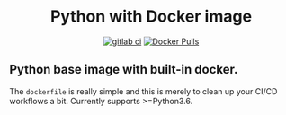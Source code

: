 <!--suppress ALL -->
<div align="center">
  <h1>Python with Docker image</h1>
  <a href="https://github.com/alecgerona/python-docker/actions?query=workflow%3ADeploy"><img src="https://img.shields.io/github/workflow/status/alecgerona/python-docker/Deploy?style=for-the-badge" alt="gitlab ci"/></a>
  <a href="https://hub.docker.com/r/alecgerona/python-docker"><img alt="Docker Pulls" src="https://img.shields.io/docker/pulls/alecgerona/python-docker?style=for-the-badge"></a>
</div>

## Python base image with built-in docker.

The `dockerfile` is really simple and this is merely to clean up your CI/CD workflows a bit.
Currently supports >=Python3.6.
